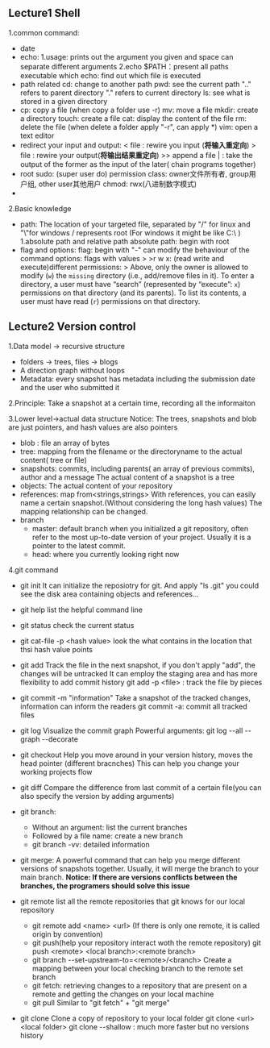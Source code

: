 ---
---


## Lecture1 Shell

1.common command:
   - date
   - echo:
     1.usage: prints out the argument you given and space can separate different arguments
	 2.echo $PATH：present all paths executable
	 which echo: find out which file is executed
   - path related
	 cd: change to another path
	 pwd: see the current path
	 ".." refers to parent directory
	 "." refers to current directory
	 ls: see what is stored in a given directory
   - 
	 cp: copy a file (when copy a folder use -r)
	 mv: move a file
	 mkdir: create a directory
	 touch: create a file
	 cat: display the content of the file
	 rm: delete the file (when delete a folder apply "-r", can apply \*)
	 vim: open a text editor
   - redirect your input and output:
     \< file : rewire you input (**将输入重定向**)
     \> file : rewire your output(**将输出结果重定向**)
     \>> append a file
     \| : take the output of the former as the input of the later( chain programs together)
   - root
     sudo: (super user do)
     permission class:
     owner文件所有者, group用户组, other user其他用户
     chmod: rwx(八进制数字模式)
   - 
2.Basic knowledge
   - path:
     The location of your targeted file, separated by "/" for linux and "\\"for windows 
     / represents root (For windows it might be like C:\\ )
	     1.absolute path and relative path
	     absolute path: begin with root
   - flag and options:
	 flag: begin with "-" can modify the behaviour of the command
     options: flags with values
    >
    >r w x: (read write and execute)different permissions:
    > Above, only the owner is allowed to modify (`w`) the `missing` directory (i.e., add/remove files in it). To enter a directory, a user must have “search” (represented by “execute”: `x`) permissions on that directory (and its parents). To list its contents, a user must have read (`r`) permissions on that directory.





## Lecture2 Version control
1.Data model -> recursive structure
- folders -> trees, files -> blogs
- A direction graph without loops 
- Metadata: every snapshot has metadata including the submission date and the user who submitted it

2.Principle:
Take a snapshot at a certain time, recording all the informaiton

3.Lower level->actual data structure
Notice: The trees, snapshots and blob are just pointers, and hash values are also pointers
- blob : file an array of bytes
- tree: mapping from the filename or the directoryname to the actual content( tree or file)
- snapshots: commits, including parents( an array of previous commits), author and a message
    The actual content of a snapshot is a tree
- objects:
	 The actual content of your repository
- references: map from<strings,strings>
	 With references, you can easily name a certain snapshot.(Without considering the long hash values)
	 The mapping relationship can be changed.
- branch
	 - master: default branch when you initialized a git repository, often refer to the most up-to-date version of your project. Usually it is a pointer to the latest commit.
	 - head: where you currently looking right now


4.git command
- git init
  It can initialize the reposiotry for git.
  And apply "ls .git" you could see the disk area containing objects and references...
- git help
  list the helpful command line
- git status
  check the current status
- git cat-file -p \<hash value\>
	look the what contains in the location that thsi hash value points
- git add
  Track the file in the next snapshot, if you don't apply "add", the changes will be untracked
  It can employ the staging area and has more flexibility to add commit history
  git add -p \<file\> : track the file by pieces

- git commit -m "information"
  Take a snapshot of the tracked changes, information can inform the readers
  git commit -a: commit all tracked files

- git log
  Visualize  the commit graph
  Powerful arguments: git log --all --graph --decorate

- git checkout
  Help you move around in your version history, moves the head pointer (different bracnches)
  This can help you change your working projects flow

- git diff
  Compare the difference from last commit of a certain file(you can also specify the version by adding arguments)

- git branch:
  - Without an argument: list the current branches
  - Followed by a file name: create a new branch 
  - git branch -vv: detailed information


- git merge:
  A powerful command that can help you merge different versions of snapshots together. Usually, it will merge the branch to your main branch.
   **Notice: If there are versions conflicts between the branches, the programers should solve this issue**
   
- git remote
  list all the remote repositories that git knows for our local repository
  - git remote add \<name\> \<url\> (If there is only one remote, it is called origin by convention)
  - git push(help your repository interact woth the remote repository)
	 git push \<remote\> \<local branch\>:\<remote branch\>
  -  git branch --set-upstream-to=\<remote\>/\<branch\>
    Create a mapping between your local checking branch to the remote set branch
  - git fetch: retrieving changes to a repository that are present on a remote and getting the changes on your local machine
  - git pull
    Similar to "git fetch" + "git merge"

- git clone
  Clone a copy of repository to your local folder
  git clone \<url\> \<local folder\>
  git clone --shallow : much more faster but no versions history